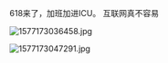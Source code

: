 618来了，加班加进ICU。
互联网真不容易

![1577173036458.jpg](https://i.loli.net/2019/12/24/LOMUk3zdmQvE6Pq.jpg)

![1577173047291.jpg](https://i.loli.net/2019/12/24/45pT3MyOvRE7hrN.jpg)